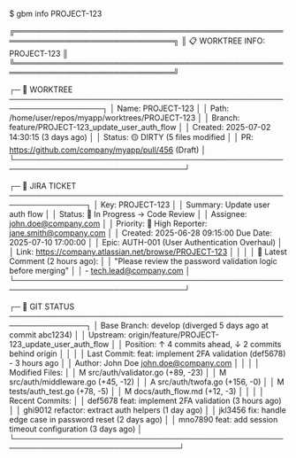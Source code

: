 $ gbm info PROJECT-123

╔═══════════════════════════════════════════════════════════════════════════════╗
║                           📋 WORKTREE INFO: PROJECT-123                       ║
╚═══════════════════════════════════════════════════════════════════════════════╝

┌─ 📁 WORKTREE ───────────────────────────────────────────────────────────────────┐
│ Name: PROJECT-123                                                               │
│ Path: /home/user/repos/myapp/worktrees/PROJECT-123                              │
│ Branch: feature/PROJECT-123_update_user_auth_flow                               │
│ Created: 2025-07-02 14:30:15 (3 days ago)                                       │
│ Status: 🟡 DIRTY (5 files modified                                              │
│ PR: https://github.com/company/myapp/pull/456 (Draft)                           │
└─────────────────────────────────────────────────────────────────────────────────┘

┌─ 🎫 JIRA TICKET ────────────────────────────────────────────────────────────────┐
│ Key: PROJECT-123                                                                │
│ Summary: Update user auth flow                                                  │
│ Status: 🔄 In Progress → Code Review                                            │
│ Assignee: john.doe@company.com                                                  │
│ Priority: 🔴 High                    Reporter: jane.smith@company.com           │
│ Created: 2025-06-28 09:15:00         Due Date: 2025-07-10 17:00:00              │
│ Epic: AUTH-001 (User Authentication Overhaul)                                   │
│ Link: https://company.atlassian.net/browse/PROJECT-123                          │
│                                                                                 │
│ 💬 Latest Comment (2 hours ago):                                                │
│    "Please review the password validation logic before merging"                 │
│    - tech.lead@company.com                                                      │
└─────────────────────────────────────────────────────────────────────────────────┘

┌─ 🌿 GIT STATUS ────────────────────────────────────────────────────────────────┐
│ Base Branch: develop (diverged 5 days ago at commit abc1234)                   │
│ Upstream: origin/feature/PROJECT-123_update_user_auth_flow                     │
│ Position: ↑ 4 commits ahead, ↓ 2 commits behind origin                         │
│                                                                                │
│ Last Commit: feat: implement 2FA validation (def5678) - 3 hours ago            │
│ Author: John Doe <john.doe@company.com>                                        │
│                                                                                │
│ Modified Files:                                                                │
│   M  src/auth/validator.go        (+89, -23)                                   │
│   M  src/auth/middleware.go       (+45, -12)                                   │
│   A  src/auth/twofa.go            (+156, -0)                                   │
│   M  tests/auth_test.go           (+78, -5)                                    │
│   M  docs/auth_flow.md            (+12, -3)                                    │
│                                                                                │
│ Recent Commits:                                                                │
│   def5678 feat: implement 2FA validation               (3 hours ago)           │
│   ghi9012 refactor: extract auth helpers               (1 day ago)             │
│   jkl3456 fix: handle edge case in password reset      (2 days ago)            │
│   mno7890 feat: add session timeout configuration      (3 days ago)            │
└────────────────────────────────────────────────────────────────────────────────┘

